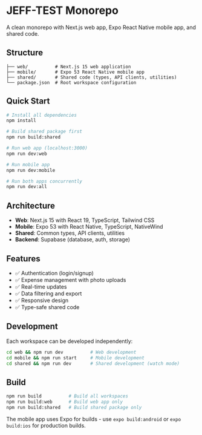 # JEFF-TEST Monorepo

A clean monorepo with Next.js web app, Expo React Native mobile app, and shared code.

## Structure

```
├── web/          # Next.js 15 web application
├── mobile/       # Expo 53 React Native mobile app
├── shared/       # Shared code (types, API clients, utilities)
└── package.json  # Root workspace configuration
```

## Quick Start

```bash
# Install all dependencies
npm install

# Build shared package first
npm run build:shared

# Run web app (localhost:3000)
npm run dev:web

# Run mobile app
npm run dev:mobile

# Run both apps concurrently
npm run dev:all
```

## Architecture

- **Web**: Next.js 15 with React 19, TypeScript, Tailwind CSS
- **Mobile**: Expo 53 with React Native, TypeScript, NativeWind
- **Shared**: Common types, API clients, utilities
- **Backend**: Supabase (database, auth, storage)

## Features

- ✅ Authentication (login/signup)
- ✅ Expense management with photo uploads
- ✅ Real-time updates
- ✅ Data filtering and export
- ✅ Responsive design
- ✅ Type-safe shared code

## Development

Each workspace can be developed independently:

```bash
cd web && npm run dev          # Web development
cd mobile && npm run start     # Mobile development  
cd shared && npm run dev       # Shared development (watch mode)
```

## Build

```bash
npm run build          # Build all workspaces
npm run build:web      # Build web app only
npm run build:shared   # Build shared package only
```

The mobile app uses Expo for builds - use `expo build:android` or `expo build:ios` for production builds.